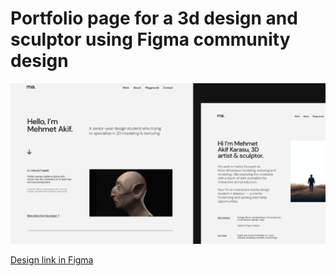 # Portfolio page for a 3d design and sculptor using Figma community design

![Banner preview do site](Banner.PNG)


[Design link in Figma](https://www.figma.com/community/file/829474905036527548/portfolio-website-sample)
